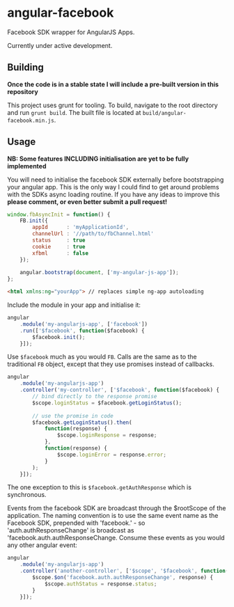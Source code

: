 # angular-facebook

Facebook SDK wrapper for AngularJS Apps.

Currently under active development.

## Building

**Once the code is in a stable state I will include a pre-built version in this repository**

This project uses grunt for tooling. To build, navigate to the root directory and run `grunt build`. The built file is located at `build/angular-facebook.min.js`.

## Usage

**NB: Some features INCLUDING initialisation are yet to be fully implemented**

You will need to initialise the facebook SDK externally before bootstrapping your angular app. This is the only way I could find to get around problems with the SDKs async loading routine. If you have any ideas to improve this **please comment, or even better submit a pull request!**

```javascript
window.fbAsyncInit = function() {
    FB.init({
        appId      : 'myApplicationId',
        channelUrl : '//path/to/fbChannel.html'
        status     : true
        cookie     : true
        xfbml      : false
    });
    
    angular.bootstrap(document, ['my-angular-js-app']);
};
```
```html
<html xmlns:ng="yourApp"> // replaces simple ng-app autoloading
```

Include the module in your app and initialise it:
```javascript
angular
    .module('my-angularjs-app', ['facebook'])
    .run(['$facebook', function($facebook) {
        $facebook.init();
    }]);
```

Use `$facebook` much as you would `FB`. Calls are the same as to the traditional `FB` object, except that they use promises instead of callbacks.
```javascript
angular
    .module('my-angularjs-app')
    .controller('my-controller', ['$facebook', function($facebook) {
        // bind directly to the response promise
        $scope.loginStatus = $facebook.getLoginStatus();
        
        // use the promise in code
        $facebook.getLoginStatus().then(
            function(response) {
                $scope.loginResponse = response;
            },
            function(response) {
                $scope.loginError = response.error;
            }
        );
    }]);
```

The one exception to this is `$facebook.getAuthResponse` which is synchronous.

Events from the facebook SDK are broadcast through the $rootScope of the application. The naming convention is to use the same event name as the Facebook SDK, prepended with 'facebook.' - so 'auth.authResponseChange' is broadcast as 'facebook.auth.authResponseChange. Consume these events as you would any other angular event:
```javascript
angular
    .module('my-angularjs-app')
    .controller('another-controller', ['$scope', '$facebook', function($scope, $facebook) {
        $scope.$on('facebook.auth.authResponseChange', response) {
            $scope.authStatus = response.status;
        }
    }]);
```
